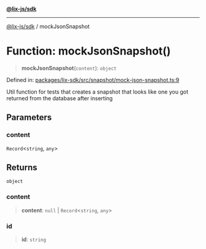 [**@lix-js/sdk**](../README.md)

***

[@lix-js/sdk](../README.md) / mockJsonSnapshot

# Function: mockJsonSnapshot()

> **mockJsonSnapshot**(`content`): `object`

Defined in: [packages/lix-sdk/src/snapshot/mock-json-snapshot.ts:9](https://github.com/pzerelles/opral/blob/e1a1649dcf42f139cb42fdb0f4eb674e7e5863f4/packages/lix-sdk/src/snapshot/mock-json-snapshot.ts#L9)

Util function for tests that creates a snapshot that looks like one you got returned from the database after inserting

## Parameters

### content

`Record`\<`string`, `any`\>

## Returns

`object`

### content

> **content**: `null` \| `Record`\<`string`, `any`\>

### id

> **id**: `string`
